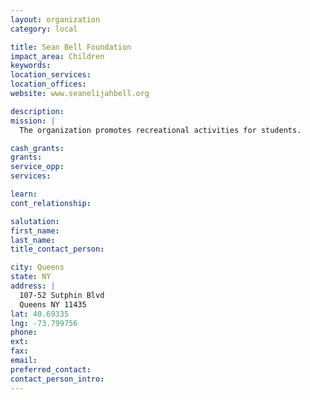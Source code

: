 ```yaml
---
layout: organization
category: local

title: Sean Bell Foundation
impact_area: Children
keywords: 
location_services: 
location_offices: 
website: www.seanelijahbell.org

description: 
mission: |
  The organization promotes recreational activities for students.

cash_grants: 
grants: 
service_opp: 
services: 

learn: 
cont_relationship: 

salutation: 
first_name: 
last_name: 
title_contact_person: 

city: Queens
state: NY
address: |
  107-52 Sutphin Blvd     
  Queens NY 11435
lat: 40.69335
lng: -73.799756
phone: 
ext: 
fax: 
email: 
preferred_contact: 
contact_person_intro: 
---
```

